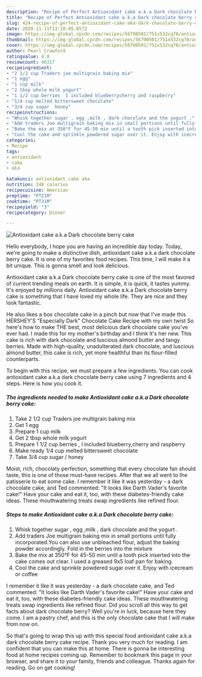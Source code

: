 ```yaml
---
description: "Recipe of Perfect Antioxidant cake a.k.a Dark chocolate berry cake"
title: "Recipe of Perfect Antioxidant cake a.k.a Dark chocolate berry cake"
slug: 424-recipe-of-perfect-antioxidant-cake-aka-dark-chocolate-berry-cake
date: 2020-11-11T13:10:05.657Z
image: https://img-global.cpcdn.com/recipes/56790501/751x532cq70/antioxidant-cake-aka-dark-chocolate-berry-cake-recipe-main-photo.jpg
thumbnail: https://img-global.cpcdn.com/recipes/56790501/751x532cq70/antioxidant-cake-aka-dark-chocolate-berry-cake-recipe-main-photo.jpg
cover: https://img-global.cpcdn.com/recipes/56790501/751x532cq70/antioxidant-cake-aka-dark-chocolate-berry-cake-recipe-main-photo.jpg
author: Pearl Crawford
ratingvalue: 4.8
reviewcount: 46317
recipeingredient:
- "2 1/2 cup Traders joe multigrain baking mix"
- "1 egg"
- "1 cup milk"
- "2 tbsp whole milk yogurt"
- "1 1/2 cup berries  I included blueberrycherry and raspberry"
- "1/4 cup melted bittersweet chocolate"
- "3/4 cup sugar  honey"
recipeinstructions:
- "Whisk together sugar , egg ,milk , dark chocolate and the yogurt ."
- "Add traders Joe multigrain baking mix in small portions until fully incorporated.You can also use unbleached flour, adjust the baking powder accordingly. Fold in the berries into the mixture"
- "Bake the mix at 350°F for 45-50 min until a tooth pick inserted into the cake comes out clear. I used a greased 9x5 loaf pan for baking."
- "Cool the cake and sprinkle powdered sugar over it. Enjoy with icecream or coffee"
categories:
- Recipe
tags:
- antioxidant
- cake
- aka

katakunci: antioxidant cake aka 
nutrition: 248 calories
recipecuisine: American
preptime: "PT21M"
cooktime: "PT31M"
recipeyield: "3"
recipecategory: Dinner

---
```



![Antioxidant cake a.k.a Dark chocolate berry cake](https://img-global.cpcdn.com/recipes/56790501/751x532cq70/antioxidant-cake-aka-dark-chocolate-berry-cake-recipe-main-photo.jpg)

Hello everybody, I hope you are having an incredible day today. Today, we're going to make a distinctive dish, antioxidant cake a.k.a dark chocolate berry cake. It is one of my favorites food recipes. This time, I will make it a bit unique. This is gonna smell and look delicious.

Antioxidant cake a.k.a Dark chocolate berry cake is one of the most favored of current trending meals on earth. It is simple, it is quick, it tastes yummy. It's enjoyed by millions daily. Antioxidant cake a.k.a Dark chocolate berry cake is something that I have loved my whole life. They are nice and they look fantastic.

He also likes a box chocolate cake in a pinch but now that I&#39;ve made this HERSHEY&#39;S &#34;Especially Dark&#34; Chocolate Cake Recipe with my own twist So here&#39;s how to make THE best, most delicious dark chocolate cake you&#39;ve ever had. I made this for my mother&#39;s birthday and I think it&#39;s her new. This cake is rich with dark chocolate and luscious almond butter and tangy berries. Made with high-quality, unadulterated dark chocolate, and luscious almond butter, this cake is rich, yet more healthful than its flour-filled counterparts.


To begin with this recipe, we must prepare a few ingredients. You can cook antioxidant cake a.k.a dark chocolate berry cake using 7 ingredients and 4 steps. Here is how you cook it.

<!--inarticleads1-->

##### The ingredients needed to make Antioxidant cake a.k.a Dark chocolate berry cake:

1. Take 2 1/2 cup Traders joe multigrain baking mix
1. Get 1 egg
1. Prepare 1 cup milk
1. Get 2 tbsp whole milk yogurt
1. Prepare 1 1/2 cup berries , I included blueberry,cherry and raspberry
1. Make ready 1/4 cup melted bittersweet chocolate
1. Take 3/4 cup sugar / honey


Moist, rich, chocolaty perfection, something that every chocolate fan should taste, this is one of those must-have recipes. After that we all went to the patisserie to eat some cake. I remember it like it was yesterday - a dark chocolate cake, and Ted commented: &#34;It looks like Darth Vader&#39;s favorite cake!&#34; Have your cake and eat it, too, with these diabetes-friendly cake ideas. These mouthwatering treats swap ingredients like refined flour. 

<!--inarticleads2-->

##### Steps to make Antioxidant cake a.k.a Dark chocolate berry cake:

1. Whisk together sugar , egg ,milk , dark chocolate and the yogurt .
1. Add traders Joe multigrain baking mix in small portions until fully incorporated.You can also use unbleached flour, adjust the baking powder accordingly. Fold in the berries into the mixture
1. Bake the mix at 350°F for 45-50 min until a tooth pick inserted into the cake comes out clear. I used a greased 9x5 loaf pan for baking.
1. Cool the cake and sprinkle powdered sugar over it. Enjoy with icecream or coffee


I remember it like it was yesterday - a dark chocolate cake, and Ted commented: &#34;It looks like Darth Vader&#39;s favorite cake!&#34; Have your cake and eat it, too, with these diabetes-friendly cake ideas. These mouthwatering treats swap ingredients like refined flour. Did you scroll all this way to get facts about dark chocolate berry? Well you&#39;re in luck, because here they come. I am a pastry chef, and this is the only chocolate cake that I will make from now on. 

So that's going to wrap this up with this special food antioxidant cake a.k.a dark chocolate berry cake recipe. Thank you very much for reading. I am confident that you can make this at home. There is gonna be interesting food at home recipes coming up. Remember to bookmark this page in your browser, and share it to your family, friends and colleague. Thanks again for reading. Go on get cooking!
